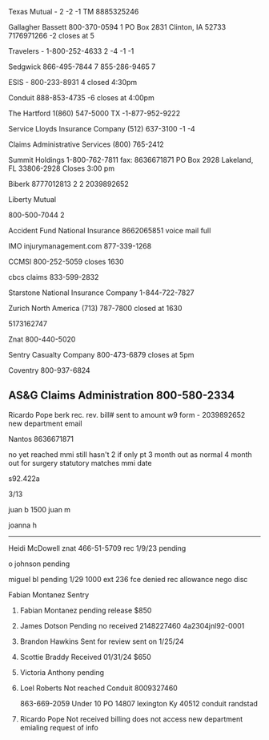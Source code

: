 
Texas Mutual -  2 -2 -1
    TM 8885325246

Gallagher Bassett 800-370-0594 1
    PO Box 2831
    Clinton, IA 52733
    7176971266 -2
    closes at 5

Travelers - 1-800-252-4633 2 -4 -1 -1

Sedgwick
    866-495-7844 7
    855-286-9465 7

ESIS - 800-233-8931 4
closed 4:30pm

Conduit
888-853-4735 -6
closes at 4:00pm

The Hartford 1(860) 547-5000
    TX -1-877-952-9222

Service Lloyds Insurance Company
(512) 637-3100 -1 -4

Claims Administrative Services
(800) 765-2412

Summit Holdings
1-800-762-7811
fax: 8636671871
PO Box 2928
Lakeland, FL 33806-2928
Closes 3:00 pm

Biberk
8777012813 2 2
2039892652

Liberty Mutual
<!-- 800-290-8711 2 1 5 -->
800-500-7044 2

Accident Fund National Insurance
8662065851 voice mail full

IMO injurymanagement.com
877-339-1268

CCMSI
800-252-5059
closes 1630

cbcs claims
833-599-2832

Starstone National Insurance Company
1-844-722-7827

Zurich North America
(713) 787-7800
closed at 1630

5173162747

Znat
800-440-5020

Sentry Casualty Company
800-473-6879
closes at 5pm

Coventry
800-937-6824

AS&G Claims Administration
800-580-2334
----------------------------------------------------------------

Ricardo Pope
berk
rec.
rev.
bill#
sent to
amount
w9 form - 2039892652
new department email



Nantos
8636671871


no yet reached mmi
still hasn't
2 if  only pt
3 month out as normal
4 month out for surgery
statutory matches mmi date

s92.422a

3/13

juan b 1500
juan m



joanna h


-------------------------------------------


Heidi McDowell
znat
466-51-5709
rec 1/9/23
pending













o johnson
pending


miguel bl
pending
1/29
1000
ext 236
fce
denied
rec allowance nego disc


Fabian Montanez
Sentry

1. Fabian Montanez
    pending release
    $850

2. James Dotson
    Pending
    no received
    2148227460
    4a2304jnl92-0001

3. Brandon Hawkins
    Sent for review
    sent on 1/25/24

4. Scottie Braddy
    Received 01/31/24
    $650

5. Victoria Anthony
    pending

6. Loel Roberts
    Not reached
    Conduit
    8009327460

    863-669-2059
    Under 10
    PO 14807 lexington Ky 40512
    conduit
    randstad

10. Ricardo Pope
    Not received
    billing does not access
    new department
    emialing request of info
